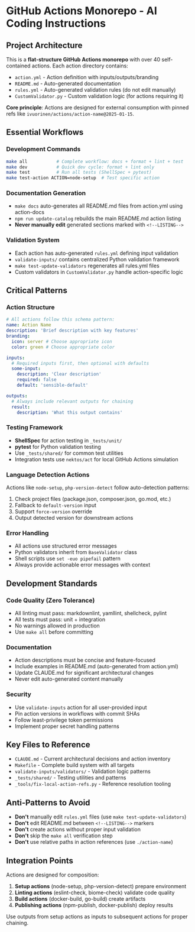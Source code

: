 # GitHub Actions Monorepo - AI Coding Instructions

## Project Architecture

This is a **flat-structure GitHub Actions monorepo** with over 40 self-contained actions. Each action directory contains:

- `action.yml` - Action definition with inputs/outputs/branding
- `README.md` - Auto-generated documentation
- `rules.yml` - Auto-generated validation rules (do not edit manually)
- `CustomValidator.py` - Custom validation logic (for actions requiring it)

**Core principle**: Actions are designed for external consumption with pinned refs like `ivuorinen/actions/action-name@2025-01-15`.

## Essential Workflows

### Development Commands

```bash
make all           # Complete workflow: docs + format + lint + test
make dev           # Quick dev cycle: format + lint only
make test          # Run all tests (ShellSpec + pytest)
make test-action ACTION=node-setup  # Test specific action
```

### Documentation Generation

- `make docs` auto-generates all README.md files from action.yml using action-docs
- `npm run update-catalog` rebuilds the main README.md action listing
- **Never manually edit** generated sections marked with `<!--LISTING-->`

### Validation System

- Each action has auto-generated `rules.yml` defining input validation
- `validate-inputs/` contains centralized Python validation framework
- `make test-update-validators` regenerates all rules.yml files
- Custom validators in `CustomValidator.py` handle action-specific logic

## Critical Patterns

### Action Structure

```yaml
# All actions follow this schema pattern:
name: Action Name
description: 'Brief description with key features'
branding:
  icon: server # Choose appropriate icon
  color: green # Choose appropriate color

inputs:
  # Required inputs first, then optional with defaults
  some-input:
    description: 'Clear description'
    required: false
    default: 'sensible-default'

outputs:
  # Always include relevant outputs for chaining
  result:
    description: 'What this output contains'
```

### Testing Framework

- **ShellSpec** for action testing in `_tests/unit/`
- **pytest** for Python validation testing
- Use `_tests/shared/` for common test utilities
- Integration tests use `nektos/act` for local GitHub Actions simulation

### Language Detection Actions

Actions like `node-setup`, `php-version-detect` follow auto-detection patterns:

1. Check project files (package.json, composer.json, go.mod, etc.)
2. Fallback to `default-version` input
3. Support `force-version` override
4. Output detected version for downstream actions

### Error Handling

- All actions use structured error messages
- Python validators inherit from `BaseValidator` class
- Shell scripts use `set -euo pipefail` pattern
- Always provide actionable error messages with context

## Development Standards

### Code Quality (Zero Tolerance)

- All linting must pass: markdownlint, yamllint, shellcheck, pylint
- All tests must pass: unit + integration
- No warnings allowed in production
- Use `make all` before committing

### Documentation

- Action descriptions must be concise and feature-focused
- Include examples in README.md (auto-generated from action.yml)
- Update CLAUDE.md for significant architectural changes
- Never edit auto-generated content manually

### Security

- Use `validate-inputs` action for all user-provided input
- Pin action versions in workflows with commit SHAs
- Follow least-privilege token permissions
- Implement proper secret handling patterns

## Key Files to Reference

- `CLAUDE.md` - Current architectural decisions and action inventory
- `Makefile` - Complete build system with all targets
- `validate-inputs/validators/` - Validation logic patterns
- `_tests/shared/` - Testing utilities and patterns
- `_tools/fix-local-action-refs.py` - Reference resolution tooling

## Anti-Patterns to Avoid

- **Don't** manually edit `rules.yml` files (use `make test-update-validators`)
- **Don't** edit README.md between `<!--LISTING-->` markers
- **Don't** create actions without proper input validation
- **Don't** skip the `make all` verification step
- **Don't** use relative paths in action references (use `./action-name`)

## Integration Points

Actions are designed for composition:

1. **Setup actions** (node-setup, php-version-detect) prepare environment
2. **Linting actions** (eslint-check, biome-check) validate code quality
3. **Build actions** (docker-build, go-build) create artifacts
4. **Publishing actions** (npm-publish, docker-publish) deploy results

Use outputs from setup actions as inputs to subsequent actions for proper chaining.
